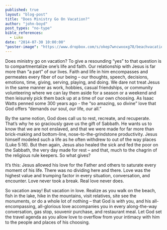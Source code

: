 ```yaml
---
published: true
layout: "blog-post"
title: "Does Ministry Go On Vacation?"
author: "john-boyd"
post_types: "no-type"
bible_references: 
  - Luke
date: "2014-07-30 10:00:00"
"poster-image": "https://www.dropbox.com/s/okep7wncwxoxg78/beachvacation.jpg"
---
```


Does ministry go on vacation?  To give a resounding “yes” to that question is to compartmentalize one’s life and faith.  Our relationship with Jesus is far more than “a part” of our lives.  Faith and life in him encompasses and permeates every fiber of our being – our thoughts, speech, decisions, emotions, time, giving, serving, playing, and doing.  We dare not treat Jesus in the same manner as work, hobbies, casual friendships, or community volunteering where we can lay them aside for a season or a weekend and then leisurely pick them back up at a time of our own choosing.   As Isaac Watts penned some 300 years ago - the “so amazing, so divine” love that God offers “demands *our* soul, *our* life, *our* all.”

By the same notion, God does call us to rest, recreate, and recuperate.  That’s why he so graciously gave us the gift of Sabbath.  He wants us to know that we are not enslaved, and that we were made for far more than brick-making and bottom-line, nose-to-the-grindstone productivity.  Jesus himself modeled such a life as he often withdrew to out of the way places (Luke 5:16).  But then again, Jesus also healed the sick and fed the poor on the Sabbath, the very day made for rest – and that, much to the chagrin of the religious rule keepers.  So what gives?

It’s this: Jesus allowed his love for the Father and others to saturate every moment of his life.  There was no dividing here and there.  Love was the highest value and trumping factor in every situation, conversation, and encounter.  Love never took a break.  Real love never does.

So vacation away!  But vacation in love.  Realize as you walk on the beach, fish in the lake, hike in the mountains, visit relatives, site see the monuments, or do a whole lot of nothing – that God is *with* you, and his all-encompassing, all-glorious love accompanies you in every along-the-way conversation, gas stop, souvenir purchase, and restaurant meal.  Let God set the travel agenda as you allow love to overflow from your intimacy with him to the people and places of his choosing.
